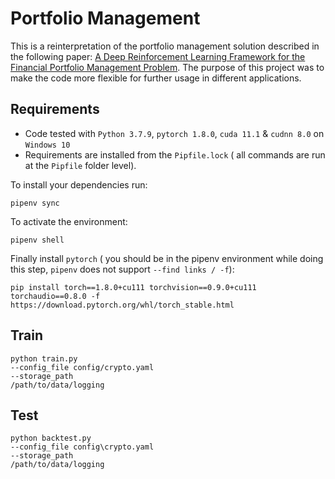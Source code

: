 # Portfolio Management

This is a reinterpretation of the portfolio management solution described in the following paper:
[A Deep Reinforcement Learning Framework for the Financial Portfolio Management Problem](https://arxiv.org/abs/1706.10059).
The purpose of this project was to make the code more flexible for further usage in different applications.

## Requirements
* Code tested with `Python 3.7.9`, `pytorch 1.8.0`, `cuda 11.1` & `cudnn 8.0` on `Windows 10`
* Requirements are installed from the `Pipfile.lock`
( all commands are run at the `Pipfile` folder level).
  
To install your dependencies run:
```shell
pipenv sync
```
To activate the environment:
```shell
pipenv shell
```

Finally install `pytorch` ( you should be in the pipenv environment while doing this step, `pipenv` does not support `--find links / -f`):
```shell
pip install torch==1.8.0+cu111 torchvision==0.9.0+cu111 torchaudio==0.8.0 -f https://download.pytorch.org/whl/torch_stable.html
```

## Train
```shell
python train.py
--config_file config/crypto.yaml
--storage_path
/path/to/data/logging
```

## Test
```shell
python backtest.py
--config_file config\crypto.yaml
--storage_path
/path/to/data/logging
```

